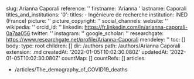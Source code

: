 slug: Arianna Caporali
reference: ''
firstname: 'Arianna '
lastname: Caporali
titles_and_institutions:
  '0':
    titles:
      - Ingénieure de recherche
    institution: INED (France)
picture: ''
picture_copyright: ''
social_channels:
  website: ''
  wikipedia: ''
  orcid_id: ''
  linkedin: https://fr.linkedin.com/in/arianna-caporali-0a7aa056
  twitter: ''
  instagram: ''
  google_scholar: ''
  researchgate: https://www.researchgate.net/profile/Arianna-Caporali
  mendeley: ''
toc: []
body:
  type: root
  children: []
dir: /authors
path: /authors/Arianna Caporali
extension: .md
createdAt: '2022-01-05T10:02:30.080Z'
updatedAt: '2022-01-05T10:02:30.080Z'
countMap: []
countRefs: []
articles:
  - /articles/The_demography_of_COVID19_deaths
